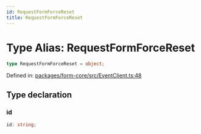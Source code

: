 ```yaml
---
id: RequestFormForceReset
title: RequestFormForceReset
---
```


<!-- DO NOT EDIT: this page is autogenerated from the type comments -->

# Type Alias: RequestFormForceReset

```ts
type RequestFormForceReset = object;
```

Defined in: [packages/form-core/src/EventClient.ts:48](https://github.com/TanStack/form/blob/main/packages/form-core/src/EventClient.ts#L48)

## Type declaration

### id

```ts
id: string;
```
